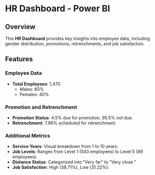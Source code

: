 # HR Dashboard - Power BI

## Overview

This **HR Dashboard** provides key insights into employee data, including gender distribution, promotions, retrenchments, and job satisfaction.

## Features

### Employee Data
- **Total Employees**: 1,470  
  - Males: 60%  
  - Females: 40%

### Promotion and Retrenchment
- **Promotion Status**: 4.5% due for promotion, 95.5% not due.
- **Retrenchment**: 7.96% scheduled for retrenchment.

### Additional Metrics
- **Service Years**: Visual breakdown from 1 to 10 years.
- **Job Levels**: Ranges from Level 1 (543 employees) to Level 5 (69 employees).
- **Distance Status**: Categorized into "Very far" to "Very close."
- **Job Satisfaction**: High (38.71%), Low (31.22%).


